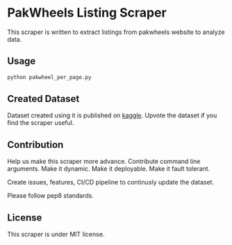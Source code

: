 # PakWheels Listing Scraper

This scraper is written to extract listings from pakwheels website to analyze data.

## Usage

```bash
python pakwheel_per_page.py
```

## Created Dataset

Dataset created using it is published on [kaggle](ttps://www.kaggle.com/asimzahid/pakistans-largest-pakwheels-automobiles-listings). Upvote the dataset if you find the scraper useful.

## Contribution

Help us make this scraper more advance. Contribute command line arguments. Make it dynamic. Make it deployable. Make it fault tolerant.

Create issues, features, CI/CD pipeline to continusly update the dataset.

Please follow pep8 standards.

## License

This scraper is under MIT license.